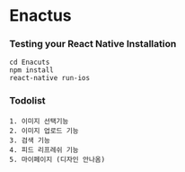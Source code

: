 # Enactus

### Testing your React Native Installation
```
cd Enacuts
npm install
react-native run-ios
```
### Todolist
```
1. 이미지 선택기능
2. 이미지 업로드 기능
3. 검색 기능
4. 피드 리프레쉬 기능
5. 마이페이지 (디자인 안나옴)
```
